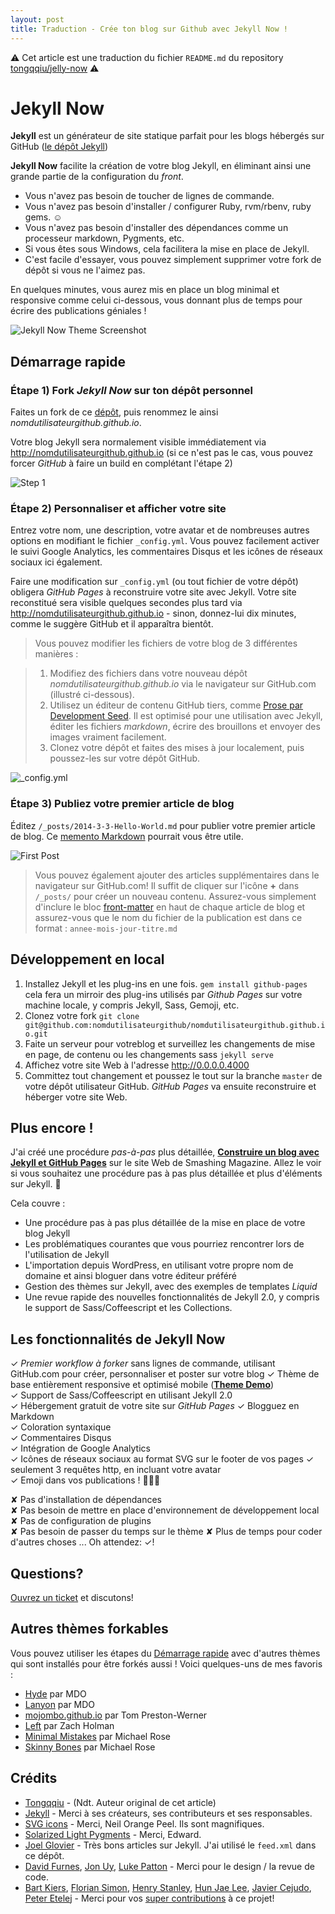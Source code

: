 ```yaml
---
layout: post
title: Traduction - Crée ton blog sur Github avec Jekyll Now !
---
```


⚠️ Cet article est une traduction du fichier `README.md` du repository [tongqqiu/jelly-now](https://github.com/tongqqiu/jelly-now) ⚠️


# Jekyll Now

**Jekyll** est un générateur de site statique parfait pour les blogs hébergés sur GitHub ([le dépôt Jekyll](https://github.com/jekyll/jekyll))

**Jekyll Now** facilite la création de votre blog Jekyll, en éliminant ainsi une grande partie de la configuration du *front*.

- Vous n'avez pas besoin de toucher de lignes de commande.
- Vous n'avez pas besoin d'installer / configurer Ruby, rvm/rbenv, ruby gems. ☺️
- Vous n'avez pas besoin d'installer des dépendances comme un processeur markdown, Pygments, etc.
- Si vous êtes sous Windows, cela facilitera la mise en place de Jekyll.
- C'est facile d'essayer, vous pouvez simplement supprimer votre fork de dépôt si vous ne l'aimez pas.

En quelques minutes, vous aurez mis en place un blog minimal et responsive comme celui ci-dessous, vous donnant plus de temps pour écrire des publications géniales !

![Jekyll Now Theme Screenshot](/images/jekyll-now-theme-screenshot.jpg "Jekyll Now Theme Screenshot")

## Démarrage rapide

### Étape 1) Fork *Jekyll Now* sur ton dépôt personnel

Faites un fork de ce [dépôt](https://github.com/barryclark/jekyll-now), puis renommez le ainsi *nomdutilisateurgithub.github.io*.

Votre blog Jekyll sera normalement visible immédiatement via <http://nomdutilisateurgithub.github.io> (si ce n'est pas le cas, vous pouvez forcer *GitHub* à faire un build en complétant l'étape 2)

![Step 1](/images/step1.gif "Étape 1")

### Étape 2) Personnaliser et afficher votre site

Entrez votre nom, une description, votre avatar et de nombreuses autres options en modifiant le fichier `_config.yml`. Vous pouvez facilement activer le suivi Google Analytics, les commentaires Disqus et les icônes de réseaux sociaux ici également.

Faire une modification sur `_config.yml` (ou tout fichier de votre dépôt) obligera *GitHub Pages* à reconstruire votre site avec Jekyll. Votre site reconstitué sera visible quelques secondes plus tard via <http://nomdutilisateurgithub.github.io> - sinon, donnez-lui dix minutes, comme le suggère GitHub et il apparaîtra bientôt.

> Vous pouvez modifier les fichiers de votre blog de 3 différentes manières :

> 1. Modifiez des fichiers dans votre nouveau dépôt *nomdutilisateurgithub.github.io* via le navigateur sur GitHub.com (illustré ci-dessous).
> 2. Utilisez un éditeur de contenu GitHub tiers, comme [Prose par Development Seed](http://prose.io). Il est optimisé pour une utilisation avec Jekyll, éditer les fichiers *markdown*, écrire des brouillons et envoyer des images vraiment facilement.
> 3. Clonez votre dépôt et faites des mises à jour localement, puis poussez-les sur votre dépôt GitHub.

![_config.yml](/images/config.png "_config.yml")
  
### Étape 3) Publiez votre premier article de blog

Éditez `/_posts/2014-3-3-Hello-World.md` pour publier votre premier article de blog. Ce [memento Markdown](http://www.jekyllnow.com/Markdown-Style-Guide/) pourrait vous être utile.

![First Post](/images/first-post.png "Premier article")

> Vous pouvez également ajouter des articles supplémentaires dans le navigateur sur GitHub.com! Il suffit de cliquer sur l'icône **+** dans `/_posts/` pour créer un nouveau contenu. Assurez-vous simplement d'inclure le bloc [front-matter](http://jekyllrb.com/docs/frontmatter/) en haut de chaque article de blog et assurez-vous que le nom du fichier de la publication est dans ce format : `annee-mois-jour-titre.md`

## Développement en local

1. Installez Jekyll et les plug-ins en une fois. `gem install github-pages` cela fera un mirroir des plug-ins utilisés par *Github Pages* sur votre machine locale, y compris Jekyll, Sass, Gemoji, etc.
2. Clonez votre fork `git clone git@github.com:nomdutilisateurgithub/nomdutilisateurgithub.github.io.git`
3. Faite un serveur pour votreblog et surveillez les changements de mise en page, de contenu ou les changements sass `jekyll serve`
4. Affichez votre site Web à l'adresse http://0.0.0.0.4000
5. Committez tout changement et poussez le tout sur la branche `master` de votre dépôt utilisateur GitHub. *GitHub Pages* va ensuite reconstruire et héberger votre site Web.

## Plus encore !

J'ai créé une procédure *pas-à-pas* plus détaillée, [**Construire un blog avec Jekyll et GitHub Pages**](http://www.smashingmagazine.com/2014/08/01/build-blog-jekyll-github-pages/) sur le site Web de Smashing Magazine. Allez le voir si vous souhaitez une procédure pas à pas plus détaillée et plus d'éléments sur Jekyll. 🤘

Cela couvre :

- Une procédure pas à pas plus détaillée de la mise en place de votre blog Jekyll
- Les problématiques courantes que vous pourriez rencontrer lors de l'utilisation de Jekyll
- L'importation depuis WordPress, en utilisant votre propre nom de domaine et ainsi bloguer dans votre éditeur préféré
- Gestion des thèmes sur Jekyll, avec des exemples de templates *Liquid*
- Une revue rapide des nouvelles fonctionnalités de Jekyll 2.0, y compris le support de Sass/Coffeescript et les Collections.

## Les fonctionnalités de Jekyll Now

✓ _Premier workflow à forker_ sans lignes de commande, utilisant GitHub.com pour créer, personnaliser et poster sur votre blog
✓ Thème de base entièrement responsive et optimisé mobile (**[Theme Demo](http://jekyllnow.com)**)  
✓ Support de Sass/Coffeescript en utilisant Jekyll 2.0  
✓ Hébergement gratuit de votre site sur *GitHub Pages*
✓ Blogguez en Markdown  
✓ Coloration syntaxique  
✓ Commentaires Disqus  
✓ Intégration de Google Analytics  
✓ Icônes de réseaux sociaux au format SVG sur le footer de vos pages
✓ seulement 3 requêtes http, en incluant votre avatar  
✓ Emoji dans vos publications ! 💖💖💖

✘ Pas d'installation de dépendances  
✘ Pas besoin de mettre en place d'environnement de développement local  
✘ Pas de configuration de plugins  
✘ Pas besoin de passer du temps sur le thème 
✘ Plus de temps pour coder d'autres choses ... Oh attendez: ✓!  

## Questions?

[Ouvrez un ticket](https://github.com/barryclark/jekyll-now/issues/new) et discutons!

## Autres thèmes forkables

Vous pouvez utiliser les étapes du [Démarrage rapide](https://github.com/barryclark/jekyll-now#quick-start) avec d'autres thèmes qui sont installés pour être forkés aussi ! Voici quelques-uns de mes favoris :

- [Hyde](https://github.com/poole/hyde) par MDO
- [Lanyon](https://github.com/poole/lanyon) par MDO
- [mojombo.github.io](https://github.com/mojombo/mojombo.github.io) par Tom Preston-Werner
- [Left](https://github.com/holman/left) par Zach Holman
- [Minimal Mistakes](https://github.com/mmistakes/minimal-mistakes) par Michael Rose
- [Skinny Bones](https://github.com/mmistakes/skinny-bones-jekyll) par Michael Rose

## Crédits

- [Tongqqiu](https://github.com/tongqqiu/jelly-now) - (Ndt. Auteur original de cet article)
- [Jekyll](https://github.com/jekyll/jekyll) - Merci à ses créateurs, ses contributeurs et ses responsables.
- [SVG icons](https://github.com/neilorangepeel/Free-Social-Icons) - Merci, Neil Orange Peel. Ils sont magnifiques. 
- [Solarized Light Pygments](https://gist.github.com/edwardhotchkiss/2005058) - Merci, Edward.
- [Joel Glovier](http://joelglovier.com/writing/) - Très bons articles sur Jekyll. J'ai utilisé le `feed.xml` dans ce dépôt.
- [David Furnes](https://github.com/dfurnes), [Jon Uy](https://github.com/jonuy), [Luke Patton](https://github.com/lkpttn) - Merci pour le design / la revue de code.
- [Bart Kiers](https://github.com/bkiers), [Florian Simon](https://github.com/vermluh), [Henry Stanley](https://github.com/henryaj), [Hun Jae Lee](https://github.com/hunjaelee), [Javier Cejudo](https://github.com/javiercejudo), [Peter Etelej](https://github.com/etelej) - Merci pour vos [super contributions](https://github.com/barryclark/jekyll-now/commits/master) à ce projet!

